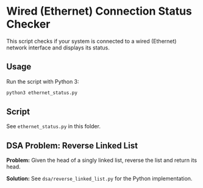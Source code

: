 # Wired (Ethernet) Connection Status Checker

This script checks if your system is connected to a wired (Ethernet) network interface and displays its status.

## Usage
Run the script with Python 3:

```bash
python3 ethernet_status.py
```

## Script
See `ethernet_status.py` in this folder.

## DSA Problem: Reverse Linked List

**Problem:**
Given the head of a singly linked list, reverse the list and return its head.

**Solution:** See `dsa/reverse_linked_list.py` for the Python implementation.
